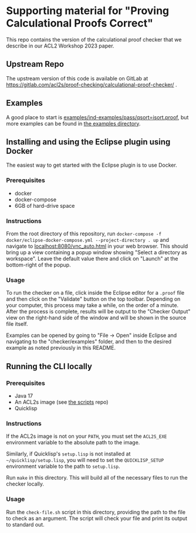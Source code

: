 # Supporting material for "Proving Calculational Proofs Correct"

This repo contains the version of the calculational proof checker that
we describe in our ACL2 Workshop 2023 paper.

## Upstream Repo

The upstream version of this code is available on GitLab at
https://gitlab.com/acl2s/proof-checking/calculational-proof-checker/ .

## Examples

A good place to start is
[examples/ind-examples/pass/qsort=isort.proof](./examples/ind-examples/pass/qsort\%3Disort.proof),
but more examples can be found in [the examples
directory](./examples).

## Installing and using the Eclipse plugin using Docker

The easiest way to get started with the Eclipse plugin is to use
Docker.

### Prerequisites
- docker
- docker-compose
- 6GB of hard-drive space

### Instructions
From the root directory of this repository, run `docker-compose -f
docker/eclipse-docker-compose.yml --project-directory . up` and
navigate to
[localhost:8080/vnc\_auto.html](http://localhost:8080/vnc_auto.html)
in your web browser. This should bring up a view containing a popup
window showing "Select a directory as workspace". Leave the default
value there and click on "Launch" at the bottom-right of the popup.

### Usage
To run the checker on a file, click inside the Eclipse editor for a
`.proof` file and then click on the "Validate" button on the top
toolbar. Depending on your computer, this process may take a while, on
the order of a minute. After the process is complete, results will be
output to the "Checker Output" view on the right-hand side of the
window and will be shown in the source file itself.

Examples can be opened by going to "File -> Open" inside Eclipse and
navigating to the "checker/examples" folder, and then to the desired
example as noted previously in this README.

## Running the CLI locally

### Prerequisites
- Java 17
- An ACL2s image (see [the scripts](https://gitlab.com/acl2s/external-tool-support/scripts) repo)
- Quicklisp

### Instructions
If the ACL2s image is not on your `PATH`, you must set the `ACL2S_EXE`
environment variable to the absolute path to the image.

Similarly, if Quicklisp's `setup.lisp` is not installed at
`~/quicklisp/setup.lisp`, you will need to set the `QUICKLISP_SETUP`
environment variable to the path to `setup.lisp`.

Run `make` in this directory. This will build all of the necessary
files to run the checker locally.

### Usage
Run the `check-file.sh` script in this directory, providing the path
to the file to check as an argument. The script will check your file
and print its output to standard out.
